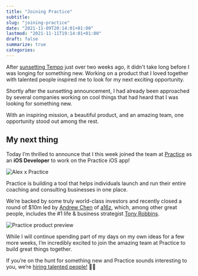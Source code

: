 ```yaml
---
title: "Joining Practice"
subtitle:
slug: "joining-practice"
date: "2021-11-09T20:14:01+01:00"
lastmod: "2021-11-11T19:14:01+01:00"
draft: false
summarize: true
categories:
---
```


After [sunsetting Tempo](https://alexandersandberg.com/sunsetting-tempo/) just over two weeks ago, it didn't take long before I was longing for something new. Working on a product that I loved together with talented people inspired me to look for my next exciting opportunity.

<!--more-->

Shortly after the sunsetting announcement, I had already been approached by several companies working on cool things that had heard that I was looking for something new.

With an inspiring mission, a beautiful product, and an amazing team, one opportunity stood out among the rest.

## My next thing

Today I’m thrilled to announce that I this week joined the team at [Practice](https://practice.do) as an **iOS Developer** to work on the Practice iOS app!

![Alex x Practice](/img/alex-x-practice.png)

Practice is building a tool that helps individuals launch and run their entire coaching and consulting businesses in one place.

We’re backed by some truly world-class investors and recently closed a round of $10m led by [Andrew Chen](https://twitter.com/andrewchen) of [a16z](https://a16z.com), which, among other great people, includes the #1 life & business strategist [Tony Robbins](https://www.tonyrobbins.com).

![Practice product preview](/img/practice-preview.png)

While I will continue spending part of my days on my own ideas for a few more weeks, I’m incredibly excited to join the amazing team at Practice to build great things together.

If you’re on the hunt for something new and Practice sounds interesting to you, we’re [hiring talented people!](https://practice.do/careers) 💃🕺

